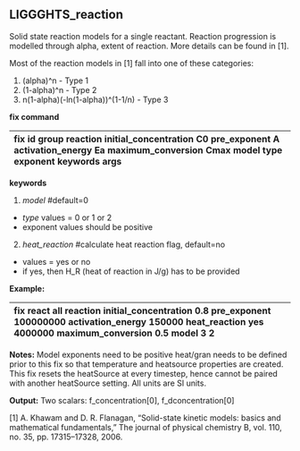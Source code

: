 ## LIGGGHTS_reaction

Solid state reaction models for a single reactant. Reaction progression is modelled through alpha, extent of reaction. More details can be found in [1]. 

Most of the reaction models in [1] fall into one of these categories:
  1. (alpha)^n - Type 1
  2. (1-alpha)^n - Type 2
  3. n(1-alpha)(-ln(1-alpha))^(1-1/n) - Type 3

**fix command**

|**fix id** group reaction initial_concentration C0 pre_exponent A activation_energy Ea maximum_conversion Cmax model type exponent keywords args|
|:---|

**keywords**
  1. _model_ #default=0
   - _type_ values = 0 or 1 or 2
   - exponent values should be positive      
  2. _heat_reaction_ #calculate heat reaction flag, default=no 
   - values = yes or no
   - if yes, then H_R (heat of reaction in J/g) has to be provided	

**Example:**

| **fix	react** all reaction initial_concentration 0.8 pre_exponent 100000000 activation_energy 150000 heat_reaction yes 4000000 maximum_conversion 0.5 model 3 2 |
|:-------------------|

**Notes:**
Model exponents need to be positive
heat/gran needs to be defined prior to this fix so that temperature and heatsource properties are created. This fix resets the heatSource at every timestep, hence cannot be paired with another heatSource setting.
All units are SI units.



**Output:**
Two scalars: f_concentration[0], f_dconcentration[0]


[1]	A. Khawam and D. R. Flanagan, “Solid-state kinetic models: basics and mathematical fundamentals,” The journal of physical chemistry B, vol. 110, no. 35, pp. 17315–17328, 2006.

